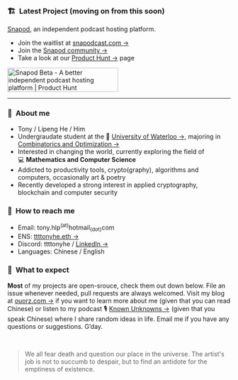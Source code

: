 ### :building_construction:&nbsp; Latest Project (moving on from this soon)
[Snapod](https://twitter.com/Snapodcast), an independent podcast hosting platform.
+ Join the waitlist at [snapodcast.com →](https://www.snapodcast.com)
+ Join the [Snapod community →](https://github.com/orgs/Snapodcast/discussions)
+ Take a look at our [Product Hunt →](https://www.producthunt.com/posts/snapod-beta) page

<a href="https://www.producthunt.com/posts/snapod-beta?utm_source=badge-featured&utm_medium=badge&utm_souce=badge-snapod-beta" target="_blank"><img src="https://api.producthunt.com/widgets/embed-image/v1/featured.svg?post_id=295290&theme=light" alt="Snapod Beta - A better independent podcast hosting platform | Product Hunt" style="width: 250px; height: 54px;" width="250" height="54" /></a>

---

### :raising_hand:&nbsp; About me
+ Tony / Lipeng He / Him
+ Undergraudate student at the :school:&nbsp;[University of Waterloo →](https://uwaterloo.ca), majoring in [Combinatorics and Optimization →](https://uwaterloo.ca/combinatorics-and-optimization)
+ Interested in changing the world, currently exploring the field of :computer:&nbsp;**Mathematics and Computer Science**
+ Addicted to productivity tools, crypto(graphy), algorithms and computers, occasionally art & poetry
+ Recently developed a strong interest in applied cryptography, blockchain and computer security


### :information_desk_person:&nbsp; How to reach me
+ Email: tony.hlp<sup>(at)</sup>hotmail<sub>(dot)</sub>com
+ ENS: [ttttonyhe.eth →](https://app.ens.domains/address/0x8FE6fE9EC2a34D9e77Cdfeb5B2eaab5DfD8C2542)
+ Discord: ttttonyhe / [LinkedIn →](https://www.linkedin.com/in/~lhe)
+ Languages: Chinese / English


### :no_good:&nbsp; What to expect
**Most** of my projects are open-srouce, check them out down below. File an issue whenever needed, pull requests are always welcomed. Visit my blog at [ouorz.com →](https://www.ouorz.com) if you want to learn more about me (given that you can read Chinese) or listen to my podcast :studio_microphone:&nbsp;[Known Unknowns →](https://kukfm.com) (given that you speak Chinese) where I share random ideas in life. Email me if you have any questions or suggestions. G’day.

<br/>

> We all fear death and question our place in the universe. The artist's job is not to succumb to despair, but to find an antidote for the emptiness of existence.
